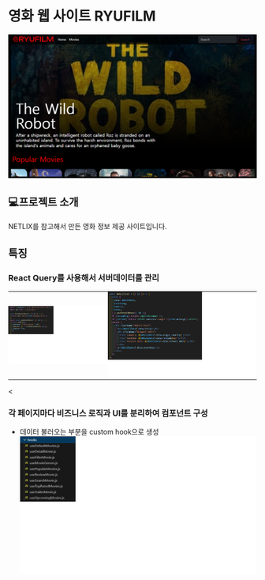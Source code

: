 # 영화 웹 사이트 RYUFILM

![대표이미지](./images/ryuflix_representative.png)

## 💻프로젝트 소개

NETLIX를 참고해서 만든 영화 정보 제공 사이트입니다.

## 특징

### React Query를 사용해서 서버데이터를 관리

<!-- <p>
  <img src="./images/react_query.png" width="200">
  <img src="./images/react_query2.png" width="200">
</p> -->
<table style="width: 100%; border-collapse: collapse;">
  <tr>
    <td style="width: 40%; padding: 0; margin: 0;">
      <img src="./images/react_query.png" alt="이미지1 설명" style="width: 100%; height: 100%;" />
    </td>
    <td style="width: 60%; padding: 0; margin: 0;">
      <img src="./images/react_query2.png" alt="이미지2 설명" style="width: 100%; height: 100%;" />
    </td>
  </tr>
</table><

<!-- | ![react query](./images/react_query.png){:width:"30%"} | ![react query](./images/react_query2.png){:width:"50%"} |
| ------------------------------------------------------ | ------------------------------------------------------- | -->

### 각 페이지마다 비즈니스 로직과 UI를 분리하여 컴포넌트 구성

- 데이터 불러오는 부분을 custom hook으로 생성
  ![hooks](./images/hooks.png)
